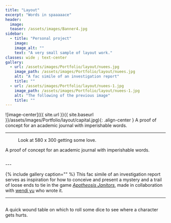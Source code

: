 ```yaml
---
title: "Layout"
excerpt: "Words in spaaaaace"
header:
  image:
  teaser: /assets/images/Banner4.jpg
sidebar:
  - title: "Personal project"
    image:
    image_alt: ""
    text: "A very small sample of layout work."
classes: wide ; text-center
gallery:
  - url: /assets/images/Portfolio/layout/nuees.jpg
    image_path: /assets/images/Portfolio/layout/nuees.jpg
    alt: "A fac simile of an investigation report"
    title: ""
  - url: /assets/images/Portfolio/layout/nuees-1.jpg
    image_path: /assets/images/Portfolio/layout/nuees-1.jpg
    alt: "The following of the previous image"
    title: ""
---
```


![image-center]({{ site.url }}{{ site.baseurl }}/assets/images/Portfolio/layout/capital.jpg){: .align-center }
A proof of concept for an academic journal with imperishable words.

---

<figure style ="width:60%" class="align-center">
  <img src="{{ site.url }}{{ site.baseurl }}/assets/images/Portfolio/layout/capital.jpg" alt="">
  <figcaption>Look at 580 x 300 getting some love.</figcaption>
</figure>
A proof of concept for an academic journal with imperishable words.


<figure class="align-center half mfp-image">
  <img src="{{ site.url }}{{ site.baseurl }}/assets/images/Portfolio/layout/capital.jpg" alt="">
</figure>
---

{% include gallery caption="" %}
This fac simile of an investigation report serves as inspiration for how to conceive and present a mystery and a trail of loose ends to tie in the game [*Apotheosis Janitors*](https://wendiy.itch.io/apotheosis-janitors), made in collaboration with [wendi yu](https://twitter.com/wen_di_yu) who wrote it.

---

<figure class="align-center half mfp-image">
  <img src="{{ site.url }}{{ site.baseurl }}/assets/images/Portfolio/layout/woundtable.jpg" alt="">
</figure>
A quick wound table on which to roll some dice to see where a character gets hurts.
